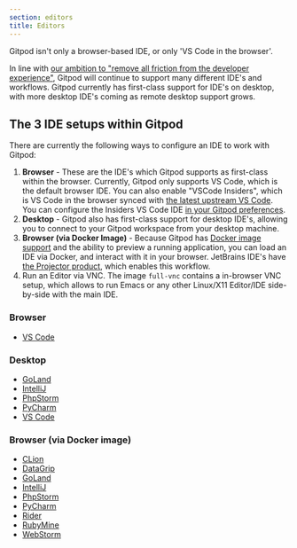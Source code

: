 ```yaml
---
section: editors
title: Editors
---
```


Gitpod isn't only a browser-based IDE, or only 'VS Code in the browser'.

In line with [our ambition to "remove all friction from the developer experience"](https://www.notion.so/gitpod/Values-Attributes-2ed4c2f93c84499b98e3b5389980992e), Gitpod will continue to support many different IDE's and workflows. Gitpod currently has first-class support for IDE's on desktop, with more desktop IDE's coming as remote desktop support grows.

## The 3 IDE setups within Gitpod

There are currently the following ways to configure an IDE to work with Gitpod:

1. **Browser** - These are the IDE's which Gitpod supports as first-class within the browser. Currently, Gitpod only supports VS Code, which is the default browser IDE. You can also enable "VSCode Insiders", which is VS Code in the browser synced with [the latest upstream VS Code](https://github.com/microsoft/vscode). You can configure the Insiders VS Code IDE [in your Gitpod preferences](https://gitpod.io/preferences).
1. **Desktop** - Gitpod also has first-class support for desktop IDE's, allowing you to connect to your Gitpod workspace from your desktop machine.
1. **Browser (via Docker Image)** - Because Gitpod has [Docker image support](/docs/config-docker) and the ability to preview a running application, you can load an IDE via Docker, and interact with it in your browser. JetBrains IDE's have [the Projector product](https://lp.jetbrains.com/projector/), which enables this workflow.
1. Run an Editor via VNC. The image `full-vnc` contains a in-browser VNC setup, which allows to run Emacs or any other Linux/X11 Editor/IDE side-by-side with the main IDE.

### Browser

- [VS Code](editors/vscode-browser)

### Desktop

- [GoLand](editors/goland#desktop)
- [IntelliJ](editors/intellij#desktop)
- [PhpStorm](editors/phpstorm#desktop)
- [PyCharm](editors/pycharm#desktop)
- [VS Code](editors/vscode)

### Browser (via Docker image)

- [CLion](<editors/clion#browser-(via-jetbrains-projector)>)
- [DataGrip](<editors/datagrip#browser-(via-jetbrains-projector)>)
- [GoLand](<editors/goland#browser-(via-jetbrains-projector)>)
- [IntelliJ](<editors/intellij#browser-(via-jetbrains-projector)>)
- [PhpStorm](<editors/phpstorm#browser-(via-jetbrains-projector)>)
- [PyCharm](<editors/pycharm#browser-(via-jetbrains-projector)>)
- [Rider](<editors/rider#browser-(via-jetbrains-projector)>)
- [RubyMine](<editors/rubymine#browser-(via-jetbrains-projector)>)
- [WebStorm](<editors/webstorm#browser-(via-jetbrains-projector)>)
